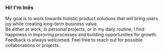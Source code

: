 <h3>Hi! I'm Inês</h3>
My goal is to work towards holistic product solutions that will bring users joy while creating long-term business value.<br>
Be either at work, in personal projects, or in my daily routine, I find happiness in improving processes and building opportunities for growth. Feedback is always welcomed. Feel free to reach out for possible collaborations or projects.

  
